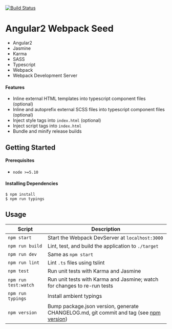 [![Build Status](https://travis-ci.org/r-park/angular2-webpack-seed.svg?branch=master)](https://travis-ci.org/r-park/angular2-webpack-seed)


# Angular2 Webpack Seed

- Angular2
- Jasmine
- Karma
- SASS
- Typescript
- Webpack
- Webpack Development Server


#### Features
- Inline external HTML templates into typescript component files (optional)
- Inline and autoprefix external SCSS files into typescript component files (optional)
- Inject style tags into `index.html` (optional)
- Inject script tags into `index.html`
- Bundle and minify release builds


Getting Started
---------------

#### Prerequisites
- `node >=5.10`

#### Installing Dependencies
```shell
$ npm install
$ npm run typings
```


Usage
-----

|Script|Description|
|---|---|
|`npm start`|Start the Webpack DevServer at `localhost:3000`|
|`npm run build`|Lint, test, and build the application to `./target`|
|`npm run dev`|Same as `npm start`|
|`npm run lint`|Lint `.ts` files using tslint|
|`npm test`|Run unit tests with Karma and Jasmine|
|`npm run test:watch`|Run unit tests with Karma and Jasmine; watch for changes to re-run tests|
|`npm run typings`|Install ambient typings|
|`npm version`|Bump package.json version, generate CHANGELOG.md, git commit and tag (see [npm version](https://docs.npmjs.com/cli/version))|
